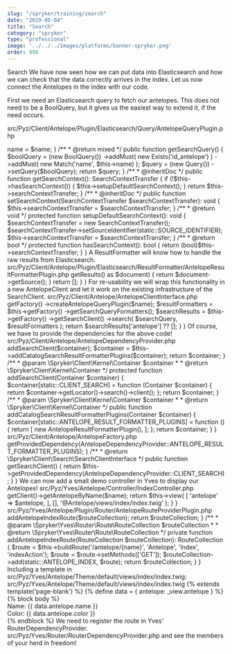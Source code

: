 ```yaml
---
slug: "/spryker/training/search"
date: "2019-05-04"
title: "Search"
category: "spryker"
type: "professional"
image: '../../../images/platforms/banner-spryker.png'
order: 998
---
```


Search
We have now seen how we can put data into Elasticsearch and how we can check that the data correctly arrives in the index. Let us now connect the Antelopes in the index with our code.

First we need an Elasticsearch query to fetch our antelopes. This does not need to be a BoolQuery, but it gives us the easiest way to extend it, if the need occurs.

src/Pyz/Client/Antelope/Plugin/Elasticsearch/Query/AntelopeQueryPlugin.php

<?php

namespace Pyz\Client\Antelope\Plugin\Elasticsearch\Query;

use Elastica\Query;
use Elastica\Query\BoolQuery;
use Elastica\Query\Exists;
use Elastica\Query\Match;
use Generated\Shared\Transfer\SearchContextTransfer;
use Spryker\Client\SearchExtension\Dependency\Plugin\QueryInterface;
use Spryker\Client\SearchExtension\Dependency\Plugin\SearchContextAwareQueryInterface;

class AntelopeQueryPlugin implements QueryInterface, SearchContextAwareQueryInterface
{
    /**
     * @var string
     */
    protected $name;

    /**
     * @var string
     */
    protected const SOURCE_IDENTIFIER = 'page';

    /**
     * @var \Generated\Shared\Transfer\SearchContextTransfer
     */
    protected $searchContextTransfer;

    /**
     * @param string $name
     */
    public function __construct(string $name)
    {
        $this->name = $name;
    }

    /**
     * @return mixed
     */
    public function getSearchQuery()
    {
        $boolQuery = (new BoolQuery())
            ->addMust(
                new Exists('id_antelope')
            )
            ->addMust(
                new Match('name', $this->name)
            );

        $query = (new Query())
            ->setQuery($boolQuery);

        return $query;
    }

    /**
     * @inheritDoc
     */
    public function getSearchContext(): SearchContextTransfer
    {
        if (!$this->hasSearchContext()) {
            $this->setupDefaultSearchContext();
        }

        return $this->searchContextTransfer;
    }

    /**
     * @inheritDoc
     */
    public function setSearchContext(SearchContextTransfer $searchContextTransfer): void
    {
        $this->searchContextTransfer = $searchContextTransfer;
    }

    /**
     * @return void
     */
    protected function setupDefaultSearchContext(): void
    {
        $searchContextTransfer = new SearchContextTransfer();
        $searchContextTransfer->setSourceIdentifier(static::SOURCE_IDENTIFIER);

        $this->searchContextTransfer = $searchContextTransfer;
    }

    /**
     * @return bool
     */
    protected function hasSearchContext(): bool
    {
        return (bool)$this->searchContextTransfer;
    }
}
A ResultFormatter will know how to handle the raw results from Elasticsearch.

src/Pyz/Client/Antelope/Plugin/Elasticsearch/ResultFormatter/AntelopeResultFormatterPlugin.php
<?php

namespace Pyz\Client\Antelope\Plugin\Elasticsearch\ResultFormatter;

use Elastica\ResultSet;
use Spryker\Client\SearchElasticsearch\Plugin\ResultFormatter\AbstractElasticsearchResultFormatterPlugin;

class AntelopeResultFormatterPlugin extends AbstractElasticsearchResultFormatterPlugin
{
    public const NAME = 'antelope';

    /**
     * @return string
     */
    public function getName()
    {
        return static::NAME;
    }

    /**
     * @param \Elastica\ResultSet $searchResult
     * @param array $requestParameters
     *
     * @return array
     */
    protected function formatSearchResult(ResultSet $searchResult, array $requestParameters)
    {
        foreach ($searchResult->getResults() as $document) {
            return $document->getSource();
        }

        return [];
    }
}
For re-usability we will wrap this functionality in a new AntelopeClient and let it work on the existing infrastructure of the SearchClient.

src/Pyz/Client/Antelope/AntelopeClientInterface.php
<?php

namespace Pyz\Client\Antelope;

interface AntelopeClientInterface
{
    /**
     * @param string $name
     *
     * @return array
     */
    public function getAntelopeByName(string $name): array;
}
src/Pyz/Client/Antelope/AntelopeClient.php
<?php

namespace Pyz\Client\Antelope;

use Spryker\Client\Kernel\AbstractClient;

/**
 * @method \Pyz\Client\Antelope\AntelopeFactory getFactory()
 */
class AntelopeClient extends AbstractClient implements AntelopeClientInterface
{
    /**
     * @param string $name
     *
     * @return array
     */
    public function getAntelopeByName(string $name): array
    {
        $searchQuery = $this->getFactory()
            ->createAntelopeQueryPlugin($name);

        $resultFormatters = $this->getFactory()
            ->getSearchQueryFormatters();

        $searchResults = $this->getFactory()
            ->getSearchClient()
            ->search(
                $searchQuery,
                $resultFormatters
            );

        return $searchResults['antelope'] ?? [];
    }
}
Of course, we have to provide the dependencies for the above code!

src/Pyz/Client/Antelope/AntelopeDependencyProvider.php
<?php

namespace Pyz\Client\Antelope;

use Pyz\Client\Antelope\Plugin\Elasticsearch\ResultFormatter\AntelopeResultFormatterPlugin;
use Spryker\Client\Kernel\AbstractDependencyProvider;
use Spryker\Client\Kernel\Container;

class AntelopeDependencyProvider extends AbstractDependencyProvider
{
    public const CLIENT_SEARCH = 'CLIENT_SEARCH';
    public const ANTELOPE_RESULT_FORMATTER_PLUGINS = 'ANTELOPE_RESULT_FORMATTER_PLUGINS';

    /**
     * @param \Spryker\Client\Kernel\Container $container
     *
     * @return \Spryker\Client\Kernel\Container
     */
    public function provideServiceLayerDependencies(Container $container)
    {
        $container = $this->addSearchClient($container);
        $container = $this->addCatalogSearchResultFormatterPlugins($container);

        return $container;
    }

    /**
     * @param \Spryker\Client\Kernel\Container $container
     *
     * @return \Spryker\Client\Kernel\Container
     */
    protected function addSearchClient(Container $container)
    {
        $container[static::CLIENT_SEARCH] = function (Container $container) {
            return $container->getLocator()->search()->client();
        };

        return $container;
    }

    /**
     * @param \Spryker\Client\Kernel\Container $container
     *
     * @return \Spryker\Client\Kernel\Container
     */
    public function addCatalogSearchResultFormatterPlugins(Container $container)
    {
        $container[static::ANTELOPE_RESULT_FORMATTER_PLUGINS] = function () {
            return [
                new AntelopeResultFormatterPlugin(),
            ];
        };

        return $container;
    }
}
src/Pyz/Client/Antelope/AntelopeFactory.php
<?php

namespace Pyz\Client\Antelope;

use Pyz\Client\Antelope\Plugin\Elasticsearch\Query\AntelopeQueryPlugin;
use Spryker\Client\Kernel\AbstractFactory;

class AntelopeFactory extends AbstractFactory
{
    /**
     * @param string $name
     *
     * @return \Pyz\Client\Antelope\Plugin\Elasticsearch\Query\AntelopeQueryPlugin
     */
    public function createAntelopeQueryPlugin(string $name)
    {
        return new AntelopeQueryPlugin($name);
    }

    /**
     * @return array
     */
    public function getSearchQueryFormatters()
    {
        return $this->getProvidedDependency(AntelopeDependencyProvider::ANTELOPE_RESULT_FORMATTER_PLUGINS);
    }

    /**
     * @return \Spryker\Client\Search\SearchClientInterface
     */
    public function getSearchClient()
    {
        return $this->getProvidedDependency(AntelopeDependencyProvider::CLIENT_SEARCH);
    }
}
We can now add a small demo controller in Yves to display our Antelopes!

src/Pyz/Yves/Antelope/Controller/IndexController.php
<?php

namespace Pyz\Yves\Antelope\Controller;

use Spryker\Yves\Kernel\Controller\AbstractController;

/**
 * @method \Pyz\Client\Antelope\AntelopeClientInterface getClient()
 */
class IndexController extends AbstractController
{
    /**
     * @param string $name
     *
     * @return \Spryker\Yves\Kernel\View\View
     */
    public function indexAction(string $name)
    {
        $antelope = $this->getClient()->getAntelopeByName($name);

        return $this->view(
            [
                'antelope' => $antelope,
            ],
            [],
            '@Antelope/views/index/index.twig'
        );
    }
}
src/Pyz/Yves/Antelope/Plugin/Router/AntelopeRouteProviderPlugin.php
<?php

namespace Pyz\Yves\Antelope\Plugin\Router;

use Spryker\Yves\Router\Plugin\RouteProvider\AbstractRouteProviderPlugin;
use Spryker\Yves\Router\Route\RouteCollection;

class AntelopeRouteProviderPlugin extends AbstractRouteProviderPlugin
{
    public const ANTELOPE_INDEX = 'antelope-index';

    /**
     * @inheritDoc
     */
    public function addRoutes(RouteCollection $routeCollection): RouteCollection
    {
        $routeCollection = $this->addAntelopeIndexRoute($routeCollection);

        return $routeCollection;
    }

    /**
     * @param \Spryker\Yves\Router\Route\RouteCollection $routeCollection
     *
     * @return \Spryker\Yves\Router\Route\RouteCollection
     */
    private function addAntelopeIndexRoute(RouteCollection $routeCollection): RouteCollection
    {
        $route = $this->buildRoute('/antelope/{name}', 'Antelope', 'Index', 'indexAction');
        $route = $route->setMethods(['GET']);
        $routeCollection->add(static::ANTELOPE_INDEX, $route);

        return $routeCollection;
    }
}
Including a template in src/Pyz/Yves/Antelope/Theme/default/views/index/index.twig:

src/Pyz/Yves/Antelope/Theme/default/views/index/index.twig
{% extends template('page-blank') %}

{% define data = {
    antelope: _view.antelope
} %}

{% block body %}
    <div style="background-color: {{ data.antelope.color }};">
        <div>Name: {{ data.antelope.name }}</div>
        <div>Color: {{ data.antelope.color }}</div>
    </div>
{% endblock %}
We need to register the route in Yves' RouterDependencyProvider.

src/Pyz/Yves/Router/RouterDependencyProvider.php
<?php

namespace Pyz\Yves\Router;

+ use Pyz\Yves\Antelope\Plugin\Router\AntelopeRouteProviderPlugin;
//...

class RouterDependencyProvider extends SprykerRouterDependencyProvider
{
    //...
    
    /**
     * @return \Spryker\Yves\RouterExtension\Dependency\Plugin\RouteProviderPluginInterface[]
     */
    protected function getRouteProvider(): array
    {
        return [
            //...
+            new AntelopeRouteProviderPlugin(),
        ];
    }
Now go to Yves and call /antelope/<NAME> and see the members of your herd in freedom!
